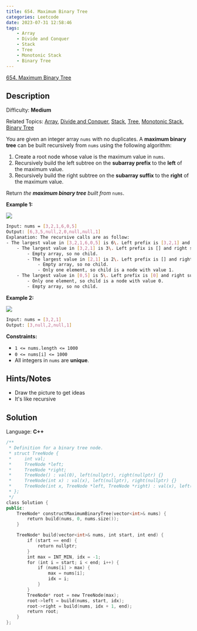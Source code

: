 ```yaml
---
title: 654. Maximum Binary Tree
categories: Leetcode
date: 2023-07-31 12:58:46
tags:
    - Array
    - Divide and Conquer
    - Stack
    - Tree
    - Monotonic Stack
    - Binary Tree
---
```


[654\. Maximum Binary Tree](https://leetcode.com/problems/maximum-binary-tree/)

## Description

Difficulty: **Medium**

Related Topics: [Array](https://leetcode.com/tag/https://leetcode.com/tag/array//), [Divide and Conquer](https://leetcode.com/tag/https://leetcode.com/tag/divide-and-conquer//), [Stack](https://leetcode.com/tag/https://leetcode.com/tag/stack//), [Tree](https://leetcode.com/tag/https://leetcode.com/tag/tree//), [Monotonic Stack](https://leetcode.com/tag/https://leetcode.com/tag/monotonic-stack//), [Binary Tree](https://leetcode.com/tag/https://leetcode.com/tag/binary-tree//)

You are given an integer array `nums` with no duplicates. A **maximum binary tree** can be built recursively from `nums` using the following algorithm:

1. Create a root node whose value is the maximum value in `nums`.
2. Recursively build the left subtree on the **subarray prefix** to the **left** of the maximum value.
3. Recursively build the right subtree on the **subarray suffix** to the **right** of the maximum value.

Return _the **maximum binary tree** built from_ `nums`.

**Example 1:**

![](https://assets.leetcode.com/uploads/2020/12/24/tree1.jpg)

```bash
Input: nums = [3,2,1,6,0,5]
Output: [6,3,5,null,2,0,null,null,1]
Explanation: The recursive calls are as follow:
- The largest value in [3,2,1,6,0,5] is 6\. Left prefix is [3,2,1] and right suffix is [0,5].
    - The largest value in [3,2,1] is 3\. Left prefix is [] and right suffix is [2,1].
        - Empty array, so no child.
        - The largest value in [2,1] is 2\. Left prefix is [] and right suffix is [1].
            - Empty array, so no child.
            - Only one element, so child is a node with value 1.
    - The largest value in [0,5] is 5\. Left prefix is [0] and right suffix is [].
        - Only one element, so child is a node with value 0.
        - Empty array, so no child.
```

**Example 2:**

![](https://assets.leetcode.com/uploads/2020/12/24/tree2.jpg)

```bash
Input: nums = [3,2,1]
Output: [3,null,2,null,1]
```

**Constraints:**

* `1 <= nums.length <= 1000`
* `0 <= nums[i] <= 1000`
* All integers in `nums` are **unique**.

## Hints/Notes

* Draw the picture to get ideas
* It's like recursive

## Solution

Language: **C++**

```C++
/**
 * Definition for a binary tree node.
 * struct TreeNode {
 *     int val;
 *     TreeNode *left;
 *     TreeNode *right;
 *     TreeNode() : val(0), left(nullptr), right(nullptr) {}
 *     TreeNode(int x) : val(x), left(nullptr), right(nullptr) {}
 *     TreeNode(int x, TreeNode *left, TreeNode *right) : val(x), left(left), right(right) {}
 * };
 */
class Solution {
public:
    TreeNode* constructMaximumBinaryTree(vector<int>& nums) {
        return build(nums, 0, nums.size());
    }

    TreeNode* build(vector<int>& nums, int start, int end) {
        if (start == end) {
            return nullptr;
        }
        int max = INT_MIN, idx = -1;
        for (int i = start; i < end; i++) {
            if (nums[i] > max) {
                max = nums[i];
                idx = i;
            }
        }
        TreeNode* root = new TreeNode(max);
        root->left = build(nums, start, idx);
        root->right = build(nums, idx + 1, end);
        return root;
    }
};
```
